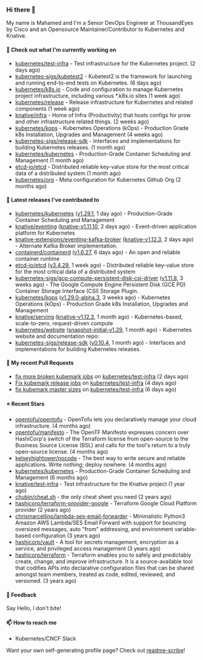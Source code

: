 ### Hi there 👋

My name is Mahamed and I'm a Senior DevOps Engineer at ThousandEyes by Cisco and an Opensource Maintainer/Contributor to Kubernetes and Knative.

#### 👷 Check out what I'm currently working on

- [kubernetes/test-infra](https://github.com/kubernetes/test-infra) - Test infrastructure for the Kubernetes project. (2 days ago)
- [kubernetes-sigs/kubetest2](https://github.com/kubernetes-sigs/kubetest2) - Kubetest2 is the framework for launching and running end-to-end tests on Kubernetes. (6 days ago)
- [kubernetes/k8s.io](https://github.com/kubernetes/k8s.io) - Code and configuration to manage Kubernetes project infrastructure, including various *.k8s.io sites (1 week ago)
- [kubernetes/release](https://github.com/kubernetes/release) - Release infrastructure for Kubernetes and related components (1 week ago)
- [knative/infra](https://github.com/knative/infra) - Home of Infra (Productivity) that hosts configs for prow and other infrastructure related things. (2 weeks ago)
- [kubernetes/kops](https://github.com/kubernetes/kops) - Kubernetes Operations (kOps) - Production Grade k8s Installation, Upgrades and Management (4 weeks ago)
- [kubernetes-sigs/release-sdk](https://github.com/kubernetes-sigs/release-sdk) - Interfaces and implementations for building Kubernetes releases. (1 month ago)
- [kubernetes/kubernetes](https://github.com/kubernetes/kubernetes) - Production-Grade Container Scheduling and Management (1 month ago)
- [etcd-io/etcd](https://github.com/etcd-io/etcd) - Distributed reliable key-value store for the most critical data of a distributed system (1 month ago)
- [kubernetes/org](https://github.com/kubernetes/org) - Meta configuration for Kubernetes Github Org (2 months ago)

#### 🔭 Latest releases I've contributed to

- [kubernetes/kubernetes](https://github.com/kubernetes/kubernetes) ([v1.29.1](https://github.com/kubernetes/kubernetes/releases/tag/v1.29.1), 1 day ago) - Production-Grade Container Scheduling and Management
- [knative/eventing](https://github.com/knative/eventing) ([knative-v1.11.10](https://github.com/knative/eventing/releases/tag/knative-v1.11.10), 2 days ago) - Event-driven application platform for Kubernetes
- [knative-extensions/eventing-kafka-broker](https://github.com/knative-extensions/eventing-kafka-broker) ([knative-v1.12.3](https://github.com/knative-extensions/eventing-kafka-broker/releases/tag/knative-v1.12.3), 2 days ago) - Alternate Kafka Broker implementation.
- [containerd/containerd](https://github.com/containerd/containerd) ([v1.6.27](https://github.com/containerd/containerd/releases/tag/v1.6.27), 6 days ago) - An open and reliable container runtime
- [etcd-io/etcd](https://github.com/etcd-io/etcd) ([v3.4.29](https://github.com/etcd-io/etcd/releases/tag/v3.4.29), 1 week ago) - Distributed reliable key-value store for the most critical data of a distributed system
- [kubernetes-sigs/gcp-compute-persistent-disk-csi-driver](https://github.com/kubernetes-sigs/gcp-compute-persistent-disk-csi-driver) ([v1.11.8](https://github.com/kubernetes-sigs/gcp-compute-persistent-disk-csi-driver/releases/tag/v1.11.8), 3 weeks ago) - The Google Compute Engine Persistent Disk (GCE PD) Container Storage Interface (CSI) Storage Plugin.
- [kubernetes/kops](https://github.com/kubernetes/kops) ([v1.29.0-alpha.3](https://github.com/kubernetes/kops/releases/tag/v1.29.0-alpha.3), 3 weeks ago) - Kubernetes Operations (kOps) - Production Grade k8s Installation, Upgrades and Management
- [knative/serving](https://github.com/knative/serving) ([knative-v1.12.3](https://github.com/knative/serving/releases/tag/knative-v1.12.3), 1 month ago) - Kubernetes-based, scale-to-zero, request-driven compute
- [kubernetes/website](https://github.com/kubernetes/website) ([snapshot-initial-v1.29](https://github.com/kubernetes/website/releases/tag/snapshot-initial-v1.29), 1 month ago) - Kubernetes website and documentation repo: 
- [kubernetes-sigs/release-sdk](https://github.com/kubernetes-sigs/release-sdk) ([v0.10.4](https://github.com/kubernetes-sigs/release-sdk/releases/tag/v0.10.4), 1 month ago) - Interfaces and implementations for building Kubernetes releases.

#### 🔨 My recent Pull Requests

- [fix more broken kubemark jobs](https://github.com/kubernetes/test-infra/pull/31633) on [kubernetes/test-infra](https://github.com/kubernetes/test-infra) (2 days ago)
- [Fix kubemark release jobs](https://github.com/kubernetes/test-infra/pull/31622) on [kubernetes/test-infra](https://github.com/kubernetes/test-infra) (4 days ago)
- [fix kubemark master sizes](https://github.com/kubernetes/test-infra/pull/31609) on [kubernetes/test-infra](https://github.com/kubernetes/test-infra) (6 days ago)

#### ⭐ Recent Stars

- [opentofu/opentofu](https://github.com/opentofu/opentofu) - OpenTofu lets you declaratively manage your cloud infrastructure. (4 months ago)
- [opentofu/manifesto](https://github.com/opentofu/manifesto) - The OpenTF Manifesto expresses concern over HashiCorp&#39;s switch of the Terraform license from open-source to the Business Source License (BSL) and calls for the tool&#39;s return to a truly open-source license. (4 months ago)
- [kelseyhightower/nocode](https://github.com/kelseyhightower/nocode) - The best way to write secure and reliable applications. Write nothing; deploy nowhere. (4 months ago)
- [kubernetes/kubernetes](https://github.com/kubernetes/kubernetes) - Production-Grade Container Scheduling and Management (6 months ago)
- [knative/test-infra](https://github.com/knative/test-infra) - Test infrastructure for the Knative project (1 year ago)
- [chubin/cheat.sh](https://github.com/chubin/cheat.sh) - the only cheat sheet you need (2 years ago)
- [hashicorp/terraform-provider-google](https://github.com/hashicorp/terraform-provider-google) - Terraform Google Cloud Platform provider (2 years ago)
- [chrismarcellino/lambda-ses-email-forwarder](https://github.com/chrismarcellino/lambda-ses-email-forwarder) - Minimalistic Python3 Amazon AWS Lambda/SES Email Forward with support for bouncing oversized messages, auto &#34;from&#34; addressing, and environment variable-based configuration (3 years ago)
- [hashicorp/vault](https://github.com/hashicorp/vault) - A tool for secrets management, encryption as a service, and privileged access management (3 years ago)
- [hashicorp/terraform](https://github.com/hashicorp/terraform) - Terraform enables you to safely and predictably create, change, and improve infrastructure. It is a source-available tool that codifies APIs into declarative configuration files that can be shared amongst team members, treated as code, edited, reviewed, and versioned. (3 years ago)

#### 💬 Feedback

Say Hello, I don't bite!

#### 📫 How to reach me

- Kubernetes/CNCF Slack

Want your own self-generating profile page? Check out [readme-scribe](https://github.com/muesli/readme-scribe)!


